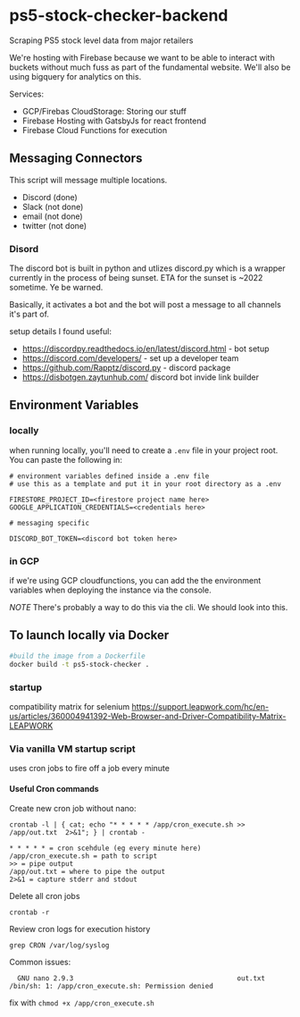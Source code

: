 # ps5-stock-checker-backend
Scraping PS5 stock level data from major retailers

We're hosting with Firebase because we want to be able to interact with buckets without much fuss as part of the fundamental website. We'll also be using bigquery for analytics on this. 

Services: 
- GCP/Firebas CloudStorage: Storing our stuff
- Firebase Hosting with GatsbyJs for react frontend
- Firebase Cloud Functions for execution



## Messaging Connectors

This script will message multiple locations.

- Discord (done)
- Slack (not done)
- email (not done)
- twitter (not done)

### Disord

The discord bot is built in python and utlizes discord.py which is a wrapper currently in the process of being sunset. ETA for the sunset is ~2022 sometime. Ye be warned. 

Basically, it activates a bot and the bot will post a message to all channels it's part of. 

setup details I found useful: 
- https://discordpy.readthedocs.io/en/latest/discord.html - bot setup
- https://discord.com/developers/ - set up a developer team
- https://github.com/Rapptz/discord.py - discord package
- https://disbotgen.zaytunhub.com/ discord bot invide link builder


## Environment Variables

### locally

when running locally, you'll need to create a `.env` file in your project root. 
You can paste the following in:

```
# environment variables defined inside a .env file
# use this as a template and put it in your root directory as a .env

FIRESTORE_PROJECT_ID=<firestore project name here>
GOOGLE_APPLICATION_CREDENTIALS=<credentials here>

# messaging specific

DISCORD_BOT_TOKEN=<discord bot token here> 
```

### in GCP

if we're using GCP cloudfunctions, you can add the the environment variables when deploying the instance via the console. 

_NOTE_ There's probably a way to do this via the cli. We should look into this.

## To launch locally via Docker

```bash
#build the image from a Dockerfile
docker build -t ps5-stock-checker .

```


### startup

compatibility matrix for selenium
https://support.leapwork.com/hc/en-us/articles/360004941392-Web-Browser-and-Driver-Compatibility-Matrix-LEAPWORK


### Via vanilla VM startup script

uses cron jobs to fire off a job every minute

#### Useful Cron commands 

Create new cron job without nano:

```
crontab -l | { cat; echo "* * * * * /app/cron_execute.sh >> /app/out.txt  2>&1"; } | crontab -
```
```
* * * * * = cron scehdule (eg every minute here)
/app/cron_execute.sh = path to script
>> = pipe output
/app/out.txt = where to pipe the output
2>&1 = capture stderr and stdout

```

Delete all cron jobs 
```
crontab -r
```

Review cron logs for execution history
```
grep CRON /var/log/syslog
```

Common issues:

```Page up
  GNU nano 2.9.3                                         out.txt                                                   
/bin/sh: 1: /app/cron_execute.sh: Permission denied
```
fix with 
`chmod +x /app/cron_execute.sh`
